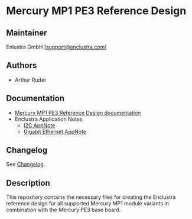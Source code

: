 # Mercury MP1 PE3 Reference Design

## Maintainer

Enlustra GmbH [support@enclustra.com]

## Authors

* Arthur Ruder

## Documentation

* [Mercury MP1 PE3 Reference Design documentation](./doc/Mercury_MP1_PE3.pdf)
* Enclustra Application Notes
  - [I2C AppNote](https://github.com/enclustra/I2CAppNote)
  - [Gigabit Ethernet AppNote](https://github.com/enclustra/GigabitEthernetAppNote)

## Changelog
See [Changelog](changelog.md).

## Description
This repository contains the necessary files for creating the Enclustra reference design for all supported Mercury MP1 module variants in combination with the Mercury PE3 base board.
